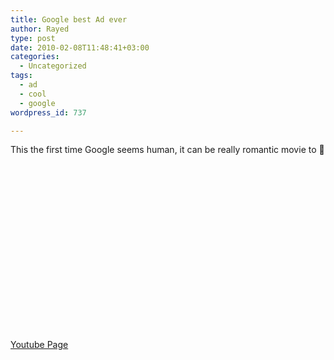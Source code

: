 ```yaml
---
title: Google best Ad ever
author: Rayed
type: post
date: 2010-02-08T11:48:41+03:00
categories:
  - Uncategorized
tags:
  - ad
  - cool
  - google
wordpress_id: 737

---
```

<p>This the first time Google seems human, it can be really romantic movie to 🙂<br />
<object width="480" height="295"><param name="movie" value="http://www.youtube.com/v/nnsSUqgkDwU&#038;hl=en_US&#038;fs=1&#038;"></param><param name="allowFullScreen" value="true"></param><param name="allowscriptaccess" value="always"></param><embed src="http://www.youtube.com/v/nnsSUqgkDwU&#038;hl=en_US&#038;fs=1&#038;" type="application/x-shockwave-flash" allowscriptaccess="always" allowfullscreen="true" width="480" height="295"></embed></object><br />
<a href="http://www.youtube.com/watch?v=nnsSUqgkDwU">Youtube Page</a></p>

